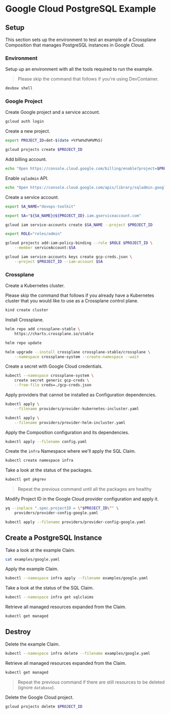 # Google Cloud PostgreSQL Example

## Setup

This section sets up the environment to test an example of a Crossplane Composition that manages PostgreSQL instances in Google Cloud.

### Environment

Setup up an environment with all the tools required to run the example.

> Please skip the command that follows if you're using DevContainer.

```bash
devbox shell
```

### Google Project

Create Google project and a service account.

```bash
gcloud auth login
```

Create a new project.

```sh
export PROJECT_ID=dot-$(date +%Y%m%d%H%M%S)

gcloud projects create $PROJECT_ID
```

Add billing account.

```sh
echo "Open https://console.cloud.google.com/billing/enable?project=$PROJECT_ID in a browser and **set the billing account**." | gum format
```

Enable `sqladmin` API.

```sh
echo "Open https://console.cloud.google.com/apis/library/sqladmin.googleapis.com?project=$PROJECT_ID in a browser and **enable** the API." | gum format
```

Create a service account.

```sh
export SA_NAME="devops-toolkit"

export SA="${SA_NAME}@${PROJECT_ID}.iam.gserviceaccount.com"

gcloud iam service-accounts create $SA_NAME --project $PROJECT_ID

export ROLE="roles/admin"

gcloud projects add-iam-policy-binding --role $ROLE $PROJECT_ID \
    --member serviceAccount:$SA

gcloud iam service-accounts keys create gcp-creds.json \
    --project $PROJECT_ID --iam-account $SA
```

### Crossplane

Create a Kubernetes cluster.

Please skip the command that follows if you already have a Kubernetes cluster that you would like to use as a Crossplane control plane.

```sh
kind create cluster
```

Install Crossplane.

```sh
helm repo add crossplane-stable \
    https://charts.crossplane.io/stable

helm repo update

helm upgrade --install crossplane crossplane-stable/crossplane \
    --namespace crossplane-system --create-namespace --wait
```

Create a secret with Google Cloud credentials.

```sh
kubectl --namespace crossplane-system \
    create secret generic gcp-creds \
    --from-file creds=./gcp-creds.json
```

Apply providers that cannot be installed as Configuration dependencies.

```sh
kubectl apply \
    --filename providers/provider-kubernetes-incluster.yaml

kubectl apply \
    --filename providers/provider-helm-incluster.yaml
```

Apply the Composition configuration and its dependencies.

```sh
kubectl apply --filename config.yaml
```

Create the `infra` Namespace where we'll apply the SQL Claim.

```sh
kubectl create namespace infra
```

Take a look at the status of the packages.

```sh
kubectl get pkgrev
```

> Repeat the previous command until all the packages are healthy

Modify Project ID in the Google Cloud provider configuration and apply it.

```sh
yq --inplace ".spec.projectID = \"$PROJECT_ID\"" \
    providers/provider-config-google.yaml

kubectl apply --filename providers/provider-config-google.yaml
```

## Create a PostgreSQL Instance

Take a look at the example Claim.

```bash
cat examples/google.yaml
```

Apply the example Claim.

```sh
kubectl --namespace infra apply --filename examples/google.yaml
```

Take a look at the status of the SQL Claim.

```sh
kubectl --namespace infra get sqlclaims
```

Retrieve all managed resources expanded from the Claim.

```sh
kubectl get managed
```

## Destroy

Delete the example Claim.

```bash
kubectl --namespace infra delete --filename examples/google.yaml
```

Retrieve all managed resources expanded from the Claim.

```sh
kubectl get managed
```

> Repeat the previous command if there are still resources to be deleted (ignore `database`).

Delete the Google Cloud project.

```sh
gcloud projects delete $PROJECT_ID
```
